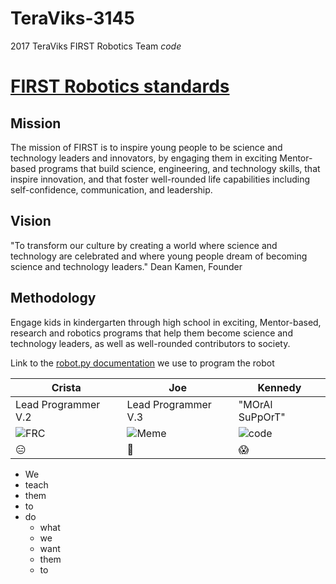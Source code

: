 # TeraViks-3145
2017 TeraViks FIRST Robotics Team *code*

# [FIRST Robotics standards](https://www.firstinspires.org/about/vision-and-mission)

## Mission
The mission of FIRST is to inspire young people to be science and technology leaders and innovators, by engaging them in exciting Mentor-based programs that build science, engineering, and technology skills, that inspire innovation, and that foster well-rounded life capabilities including self-confidence, communication, and leadership.

## Vision
"To transform our culture by creating a world where science and technology are celebrated and where young people dream of becoming science and technology leaders."  Dean Kamen, Founder

## Methodology
Engage kids in kindergarten through high school in exciting, Mentor-based, research and robotics programs that help them become science and technology leaders, as well as well-rounded contributors to society.

Link to the [robot.py documentation](https://robotpy.readthedocs.io/en/stable/) we use to program the robot

Crista | Joe | Kennedy 
------------ | ------------- | ------------ 
Lead Programmer V.2| Lead Programmer V.3 | "MOrAl SuPpOrT" 
![FRC](http://i1239.photobucket.com/albums/ff510/drumsuperman/TheA-TeamWay.jpg) | ![Meme](https://i.imgur.com/67T3LN9.png) | ![code](https://i.imgflip.com/lotgw.jpg) |
| :expressionless: | :eyes: | :scream: |

* We 
* teach 
* them 
* to 
* do
    * what 
    * we 
    * want 
    * them 
    * to 
